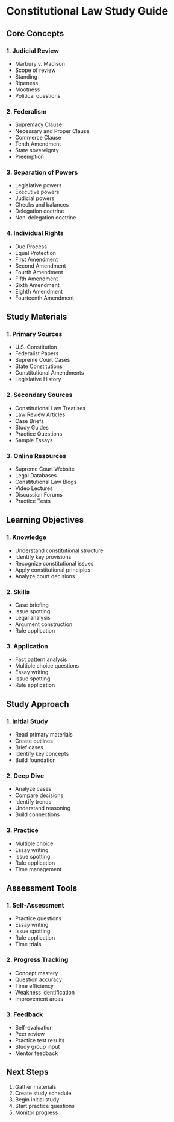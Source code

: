 # Constitutional Law Study Guide

## Core Concepts

### 1. Judicial Review
- Marbury v. Madison
- Scope of review
- Standing
- Ripeness
- Mootness
- Political questions

### 2. Federalism
- Supremacy Clause
- Necessary and Proper Clause
- Commerce Clause
- Tenth Amendment
- State sovereignty
- Preemption

### 3. Separation of Powers
- Legislative powers
- Executive powers
- Judicial powers
- Checks and balances
- Delegation doctrine
- Non-delegation doctrine

### 4. Individual Rights
- Due Process
- Equal Protection
- First Amendment
- Second Amendment
- Fourth Amendment
- Fifth Amendment
- Sixth Amendment
- Eighth Amendment
- Fourteenth Amendment

## Study Materials

### 1. Primary Sources
- U.S. Constitution
- Federalist Papers
- Supreme Court Cases
- State Constitutions
- Constitutional Amendments
- Legislative History

### 2. Secondary Sources
- Constitutional Law Treatises
- Law Review Articles
- Case Briefs
- Study Guides
- Practice Questions
- Sample Essays

### 3. Online Resources
- Supreme Court Website
- Legal Databases
- Constitutional Law Blogs
- Video Lectures
- Discussion Forums
- Practice Tests

## Learning Objectives

### 1. Knowledge
- Understand constitutional structure
- Identify key provisions
- Recognize constitutional issues
- Apply constitutional principles
- Analyze court decisions

### 2. Skills
- Case briefing
- Issue spotting
- Legal analysis
- Argument construction
- Rule application

### 3. Application
- Fact pattern analysis
- Multiple choice questions
- Essay writing
- Issue spotting
- Rule application

## Study Approach

### 1. Initial Study
- Read primary materials
- Create outlines
- Brief cases
- Identify key concepts
- Build foundation

### 2. Deep Dive
- Analyze cases
- Compare decisions
- Identify trends
- Understand reasoning
- Build connections

### 3. Practice
- Multiple choice
- Essay writing
- Issue spotting
- Rule application
- Time management

## Assessment Tools

### 1. Self-Assessment
- Practice questions
- Essay writing
- Issue spotting
- Rule application
- Time trials

### 2. Progress Tracking
- Concept mastery
- Question accuracy
- Time efficiency
- Weakness identification
- Improvement areas

### 3. Feedback
- Self-evaluation
- Peer review
- Practice test results
- Study group input
- Mentor feedback

## Next Steps
1. Gather materials
2. Create study schedule
3. Begin initial study
4. Start practice questions
5. Monitor progress 